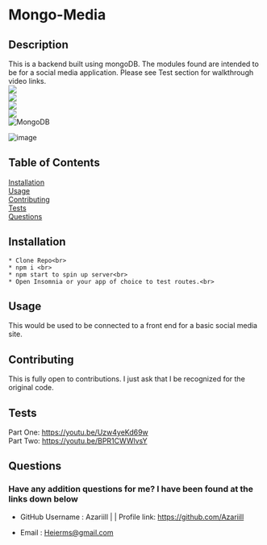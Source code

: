 # Mongo-Media

## Description
  This is a backend built using mongoDB. The modules found are intended to be for a social media application. Please see Test section for walkthrough video links.<br> 
   <img src="https://img.shields.io/badge/npm-CB3837?style=for-the-badge&logo=npm&logoColor=white"/><br>
   <img src="https://img.shields.io/badge/JavaScript-323330?style=for-the-badge&logo=javascript&logoColor=F7DF1E"/><br>
   <img src="https://img.shields.io/badge/Node.js-339933?style=for-the-badge&logo=nodedotjs&logoColor=white"/><br>
   <img src="https://img.shields.io/badge/Express.js-404D59?style=for-the-badge" /><br>
   ![MongoDB](https://img.shields.io/badge/MongoDB-%234ea94b.svg?style=for-the-badge&logo=mongodb&logoColor=white)
  
  ![image](https://user-images.githubusercontent.com/99227667/179635066-952ecbb6-b93e-4bcc-b0ee-8ff279b0f0a3.png)


## Table of Contents
  [Installation](#installation)<br>
  [Usage](#usage)<br>
  [Contributing](#contributing)<br>
  [Tests](#tests)<br>
  [Questions](#questions)<br>

## Installation 
    * Clone Repo<br>
    * npm i <br>
    * npm start to spin up server<br>
    * Open Insomnia or your app of choice to test routes.<br>
## Usage
  This would be used to be connected to a front end for a basic social media site.
  
## Contributing
  This is fully open to contributions. I just ask that I be recognized for the original code.
  
## Tests
  Part One: https://youtu.be/Uzw4yeKd69w<br>
  Part Two: https://youtu.be/BPR1CWWlvsY
  
## Questions
  
### Have any addition questions for me? I have been found at the links down below<br>
  
- GitHub Username : Azariill | | Profile link: https://github.com/Azariill<br>
  
- Email : Heierms@gmail.com
